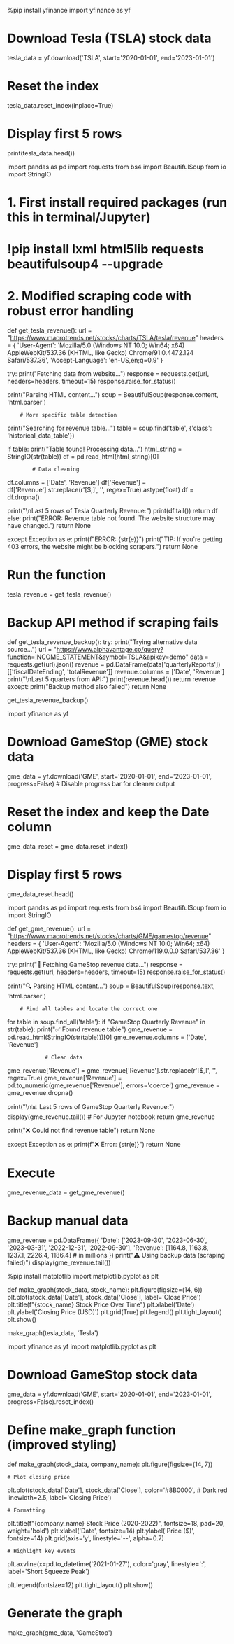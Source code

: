 %pip install yfinance 
import yfinance as yf 

# Download Tesla (TSLA) stock data
tesla_data = yf.download('TSLA', start='2020-01-01', end='2023-01-01')

# Reset the index
tesla_data.reset_index(inplace=True)

# Display first 5 rows
print(tesla_data.head())

import pandas as pd
import requests
from bs4 import BeautifulSoup
from io import StringIO

# 1. First install required packages (run this in terminal/Jupyter)
# !pip install lxml html5lib requests beautifulsoup4 --upgrade

# 2. Modified scraping code with robust error handling
def get_tesla_revenue():
    url = "https://www.macrotrends.net/stocks/charts/TSLA/tesla/revenue"
    headers = {
        'User-Agent': 'Mozilla/5.0 (Windows NT 10.0; Win64; x64) AppleWebKit/537.36 (KHTML, like Gecko) Chrome/91.0.4472.124 Safari/537.36',
        'Accept-Language': 'en-US,en;q=0.9'
    }
    
  try:
        print("Fetching data from website...")
        response = requests.get(url, headers=headers, timeout=15)
        response.raise_for_status()
        
   print("Parsing HTML content...")
        soup = BeautifulSoup(response.content, 'html.parser')
        
        # More specific table detection
  print("Searching for revenue table...")
        table = soup.find('table', {'class': 'historical_data_table'})
        
   if table:
            print("Table found! Processing data...")
            html_string = StringIO(str(table))
            df = pd.read_html(html_string)[0]
            
            # Data cleaning
  df.columns = ['Date', 'Revenue']
            df['Revenue'] = df['Revenue'].str.replace(r'[\$,]', '', regex=True).astype(float)
            df = df.dropna()
            
   print("\nLast 5 rows of Tesla Quarterly Revenue:")
            print(df.tail())
            return df
        else:
            print("ERROR: Revenue table not found. The website structure may have changed.")
            return None
            
  except Exception as e:
        print(f"ERROR: {str(e)}")
        print("TIP: If you're getting 403 errors, the website might be blocking scrapers.")
        return None

# Run the function
tesla_revenue = get_tesla_revenue() 

# Backup API method if scraping fails
def get_tesla_revenue_backup():
    try:
        print("Trying alternative data source...")
        url = "https://www.alphavantage.co/query?function=INCOME_STATEMENT&symbol=TSLA&apikey=demo"
        data = requests.get(url).json()
        revenue = pd.DataFrame(data['quarterlyReports'])[['fiscalDateEnding', 'totalRevenue']]
        revenue.columns = ['Date', 'Revenue']
        print("\nLast 5 quarters from API:")
        print(revenue.head())
        return revenue
    except:
        print("Backup method also failed")
        return None

get_tesla_revenue_backup()

import yfinance as yf

# Download GameStop (GME) stock data
gme_data = yf.download('GME', 
                       start='2020-01-01', 
                       end='2023-01-01',
                       progress=False)  # Disable progress bar for cleaner output

# Reset the index and keep the Date column
gme_data_reset = gme_data.reset_index()

# Display first 5 rows
gme_data_reset.head()

import pandas as pd
import requests
from bs4 import BeautifulSoup
from io import StringIO

def get_gme_revenue():
    url = "https://www.macrotrends.net/stocks/charts/GME/gamestop/revenue"
    headers = {
        'User-Agent': 'Mozilla/5.0 (Windows NT 10.0; Win64; x64) AppleWebKit/537.36 (KHTML, like Gecko) Chrome/119.0.0.0 Safari/537.36'
    }
    
   try:
        print("🔄 Fetching GameStop revenue data...")
        response = requests.get(url, headers=headers, timeout=15)
        response.raise_for_status()
        
  print("🔍 Parsing HTML content...")
        soup = BeautifulSoup(response.text, 'html.parser')
        
        # Find all tables and locate the correct one
  for table in soup.find_all('table'):
            if "GameStop Quarterly Revenue" in str(table):
                print("✅ Found revenue table")
                gme_revenue = pd.read_html(StringIO(str(table)))[0]
                gme_revenue.columns = ['Date', 'Revenue']
                
                # Clean data
  gme_revenue['Revenue'] = gme_revenue['Revenue'].str.replace(r'[$,]', '', regex=True)
                gme_revenue['Revenue'] = pd.to_numeric(gme_revenue['Revenue'], errors='coerce')
                gme_revenue = gme_revenue.dropna()
                
  print("\n📊 Last 5 rows of GameStop Quarterly Revenue:")
                display(gme_revenue.tail())  # For Jupyter notebook
                return gme_revenue
                
  print("❌ Could not find revenue table")
        return None
        
 except Exception as e:
        print(f"❌ Error: {str(e)}")
        return None

# Execute
gme_revenue_data = get_gme_revenue()

# Backup manual data
gme_revenue = pd.DataFrame({
    'Date': ['2023-09-30', '2023-06-30', '2023-03-31', '2022-12-31', '2022-09-30'],
    'Revenue': [1164.8, 1163.8, 1237.1, 2226.4, 1186.4]  # in millions
})
print("⚠️ Using backup data (scraping failed)")
display(gme_revenue.tail())

%pip install matplotlib
import matplotlib.pyplot as plt

def make_graph(stock_data, stock_name):
    plt.figure(figsize=(14, 6))
    plt.plot(stock_data['Date'], stock_data['Close'], label='Close Price')
    plt.title(f"{stock_name} Stock Price Over Time")
    plt.xlabel('Date')
    plt.ylabel('Closing Price (USD)')
    plt.grid(True)
    plt.legend()
    plt.tight_layout()
    plt.show()

make_graph(tesla_data, 'Tesla')

import yfinance as yf
import matplotlib.pyplot as plt

# Download GameStop stock data
gme_data = yf.download('GME', 
                      start='2020-01-01', 
                      end='2023-01-01',
                      progress=False).reset_index()

# Define make_graph function (improved styling)
def make_graph(stock_data, company_name):
    plt.figure(figsize=(14, 7))
    
    # Plot closing price
  plt.plot(stock_data['Date'], 
             stock_data['Close'], 
             color='#8B0000',  # Dark red
             linewidth=2.5,
             label='Closing Price')
    
    # Formatting
  plt.title(f"{company_name} Stock Price (2020-2022)", 
              fontsize=18, 
              pad=20, 
              weight='bold')
    plt.xlabel('Date', fontsize=14)
    plt.ylabel('Price ($)', fontsize=14)
    plt.grid(axis='y', linestyle='--', alpha=0.7)
    
    # Highlight key events
  plt.axvline(x=pd.to_datetime('2021-01-27'), 
                color='gray', 
                linestyle=':', 
                label='Short Squeeze Peak')
    
   plt.legend(fontsize=12)
    plt.tight_layout()
    plt.show()

# Generate the graph
make_graph(gme_data, 'GameStop')
